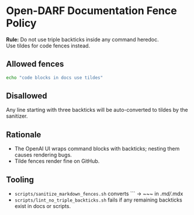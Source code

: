 # Open-DARF Documentation Fence Policy

**Rule:** Do not use triple backticks inside any command heredoc.  
Use tildes for code fences instead.

## Allowed fences
~~~bash
echo "code blocks in docs use tildes"
~~~

## Disallowed
Any line starting with three backticks will be auto-converted to tildes by the sanitizer.

## Rationale
- The OpenAI UI wraps command blocks with backticks; nesting them causes rendering bugs.
- Tilde fences render fine on GitHub.

## Tooling
- `scripts/sanitize_markdown_fences.sh` converts ``` → ~~~ in *.md/*.mdx
- `scripts/lint_no_triple_backticks.sh` fails if any remaining backticks exist in docs or scripts.
